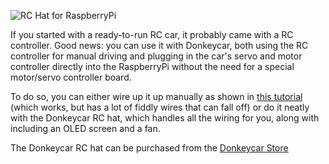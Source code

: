 ![RC Hat for RaspberryPi](../assets/parts/rc_hat.jpg "The Donkey RC Hat for RaspberryPi")

If you started with a ready-to-run RC car, it probably came with a RC controller. Good news: you can use it with Donkeycar, both using the RC controller for manual driving and plugging in the car's servo and motor controller directly into the RaspberryPi without the need for a special motor/servo controller board. 

To do so, you can either wire up it up manually as shown in [this tutorial](/parts/rc) (which works, but has a lot of fiddly wires that can fall off) or do it neatly with the Donkeycar RC hat, which handles all the wiring for you, along with including an OLED screen and a fan. 

The Donkeycar RC hat can be purchased from the [Donkeycar Store](https://store.donkeycar.com/products/donkey-car-rc-hat) 

